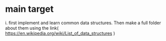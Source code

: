# main target
i. first implement and learn common data structures. Then make a full folder about them using the link( https://en.wikipedia.org/wiki/List_of_data_structures
)
